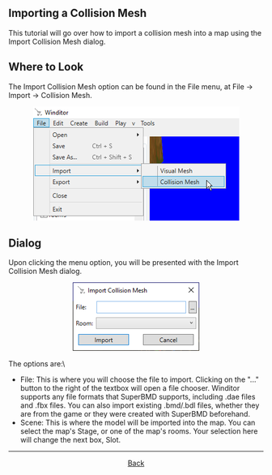## Importing a Collision Mesh
This tutorial will go over how to import a collision mesh into a map using the Import Collision Mesh dialog.

## Where to Look
The Import Collision Mesh option can be found in the File menu, at File -> Import -> Collision Mesh.

<p align="center">
  <img src="./import_collision_mesh_menu.png" alignment="center">
</p>

## Dialog
Upon clicking the menu option, you will be presented with the Import Collision Mesh dialog.

<p align="center">
  <img src="./import_collision_mesh_dialog.png" alignment="center">
</p>

The options are:\
* File: This is where you will choose the file to import. Clicking on the "..." button to the right of the textbox will open a file chooser. Winditor supports any file formats that SuperBMD supports, including .dae files and .fbx files. You can also import existing .bmd/.bdl files, whether they are from the game or they were created with SuperBMD beforehand.
* Scene: This is where the model will be imported into the map. You can select the map's Stage, or one of the map's rooms. Your selection here will change the next box, Slot.

<hr>
<p align="center">
  <a href="../tutorials.html">Back</a>
</p>
